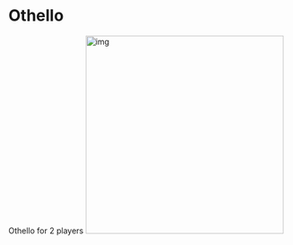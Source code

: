 # Othello
Othello for 2 players
<img width="353" alt="img" src="https://user-images.githubusercontent.com/28561230/37206741-44552dee-23dd-11e8-86aa-e8e0e2de8c63.png">
